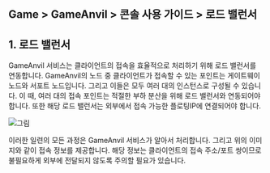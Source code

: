 ## Game > GameAnvil > 콘솔 사용 가이드 > 로드 밸런서

## 1. 로드 밸런서

GameAnvil 서비스는 클라이언트의 접속을 효율적으로 처리하기 위해 로드 밸런서를 연동합니다. GameAnvil의 노드 중 클라이언트가 접속할 수 있는 포인트는 게이트웨이 노드와 서포트 노드입니다. 그리고 이들은 모두 여러 대의 인스턴스로 구성될 수 있습니다. 이 때, 여러 대의 접속 포인트는 적절한 부하 분산을 위해 로드 밸런서와 연동되어야 합니다. 또한 해당 로드 밸런서는 외부에서 접속 가능한 플로팅IP에 연결되어야 합니다.

![그림](https://static.toastoven.net/prod_gameanvil/images/console/loadbalancer/list.png)

이러한 일련의 모든 과정은 GameAnvil 서비스가 알아서 처리합니다. 그리고 위의 이미지와 같이 접속 정보를 제공합니다. 해당 정보는 클라이언트의 접속 주소/포트 쌍이므로 불필요하게 외부에 전달되지 않도록 주의할 필요가 있습니다.


